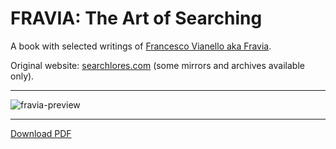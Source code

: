 # FRAVIA: The Art of Searching

A book with selected writings of [Francesco Vianello aka Fravia](https://en.wikipedia.org/wiki/Fravia).

Original website: [searchlores.com](https://web.archive.org/web/20191022173743/http://search.lores.eu/indexo.htm) (some mirrors and archives available only).

---

![fravia-preview](https://github.com/soxoj/FRAVIA/assets/31013580/f7b61fa5-eadb-4b69-b2ae-a33aec81c253)

---

[Download PDF](https://raw.githubusercontent.com/soxoj/FRAVIA/main/FRAVIA%20The%20Art%20of%20Searching.pdf)
